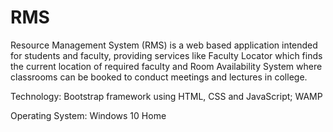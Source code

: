 # RMS
Resource Management System (RMS) is a web based application intended for students and faculty, providing services like Faculty Locator which finds the current location of required faculty and Room Availability System where classrooms can be booked to conduct meetings and lectures in college. 

Technology: Bootstrap framework using HTML, CSS and JavaScript; WAMP

Operating System: Windows 10 Home
